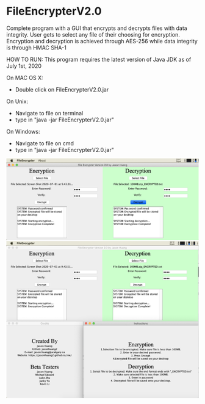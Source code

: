 # FileEncrypterV2.0
Complete program with a GUI that encrypts and decrypts files with data integrity.  User gets to select any file of their choosing for encryption. Encryption and decryption is achieved through AES-256 while data integrity is through HMAC SHA-1 


HOW TO RUN:
This program requires the latest version of Java JDK as of July 1st, 2020

On MAC OS X:
  - Double click on FileEncrypterV2.0.jar
  
On Unix:
  - Navigate to file on terminal
  - type in "java -jar FileEncrypterV2.0.jar"
  
On Windows:
  - Navigate to file on cmd
  - type in "java -jar FileEncrypterV2.0.jar"
  
  
  
  
  
  
  ![alt text](https://github.com/jasonhuang2/FileEncrypterV2.0/blob/master/pic1.png?raw=true)
  ![alt_text](https://github.com/jasonhuang2/FileEncrypterV2.0/blob/master/pic2.png?raw=true)
  
  
  
